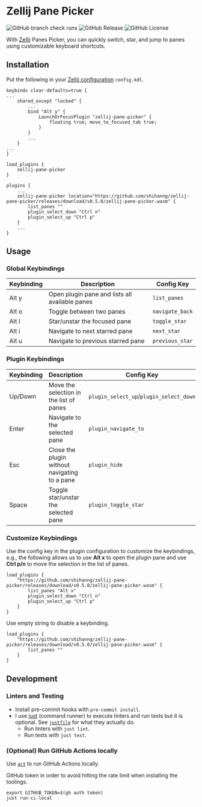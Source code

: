 # Zellij Pane Picker

![GitHub branch check runs](https://img.shields.io/github/check-runs/shihanng/zellij-pane-picker/main)
![GitHub Release](https://img.shields.io/github/v/release/shihanng/zellij-pane-picker)
![GitHub License](https://img.shields.io/github/license/shihanng/zellij-pane-picker)

With [Zellij](https://zellij.dev/) Panes Picker,
you can quickly switch, star, and jump to panes using customizable keyboard shortcuts.

## Installation

Put the following in your
[Zellij configuration](https://zellij.dev/documentation/configuration.html)
`config.kdl`.

<!-- markdownlint-disable MD013 -->

```kdl
keybinds clear-defaults=true {
...
    shared_except "locked" {
        ...
        bind "Alt y" {
            LaunchOrFocusPlugin "zellij-pane-picker" {
                floating true; move_to_focused_tab true;
            }
        }
        ...
    }
...
}

load_plugins {
    zellij-pane-picker
}

plugins {
    ...
    zellij-pane-picker location="https://github.com/shihanng/zellij-pane-picker/releases/download/v0.5.0/zellij-pane-picker.wasm" {
        list_panes ""
        plugin_select_down "Ctrl n"
        plugin_select_up "Ctrl p"
    }
    ...
}
```

<!-- markdownlint-enable MD013 -->

## Usage

### Global Keybindings

| Keybinding | Description                                    | Config Key      |
| ---------- | ---------------------------------------------- | --------------- |
| Alt y      | Open plugin pane and lists all available panes | `list_panes`    |
| Alt o      | Toggle between two panes                       | `navigate_back` |
| Alt l      | Star/unstar the focused pane                   | `toggle_star`   |
| Alt i      | Navigate to next starred pane                  | `next_star`     |
| Alt u      | Navigate to previous starred pane              | `previous_star` |

<!-- markdownlint-disable MD013 -->

### Plugin Keybindings

| Keybinding | Description                                   | Config Key                              |
| ---------- | --------------------------------------------- | --------------------------------------- |
| Up/Down    | Move the selection in the list of panes       | `plugin_select_up`/`plugin_select_down` |
| Enter      | Navigate to the selected pane                 | `plugin_navigate_to`                    |
| Esc        | Close the plugin without navigating to a pane | `plugin_hide`                           |
| Space      | Toggle star/unstar the selected pane          | `plugin_toggle_star`                    |

### Customize Keybindings

Use the config key in the plugin configuration to customize the keybindings, e.g.,
the following allows us to use **Alt x** to open the plugin pane and
use **Ctrl p/n** to move the selection in the list of panes.

```kdl
load_plugins {
    "https://github.com/shihanng/zellij-pane-picker/releases/download/v0.5.0/zellij-pane-picker.wasm" {
        list_panes "Alt x"
        plugin_select_down "Ctrl n"
        plugin_select_up "Ctrl p"
    }
}
```

Use empty string to disable a keybinding.

```kdl
load_plugins {
    "https://github.com/shihanng/zellij-pane-picker/releases/download/v0.5.0/zellij-pane-picker.wasm" {
        list_panes ""
    }
}
```

<!-- markdownlint-enable MD013 -->

## Development

### Linters and Testing

- Install pre-commit hooks with `pre-commit install`.
- I use [just](https://just.systems/) (command runner) to execute linters
  and run tests but it is optional. See [`justfile`](./justfile) for
  what they actually do.
  - Run linters with `just lint`.
  - Run tests with `just test`.

### (Optional) Run GitHub Actions locally

Use [`act`](https://github.com/nektos/act) to run GitHub Actions locally.

GitHub token in order to avoid hitting the rate limit
when installing the toolings.

```shell
export GITHUB_TOKEN=$(gh auth token)
just run-ci-local
```
